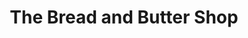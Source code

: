 ---
title: "The Bread and Butter Shop"
url: /marshfield/the-bread-and-butter-shop-north-central-avenue/
shop: Lebensmittel
---